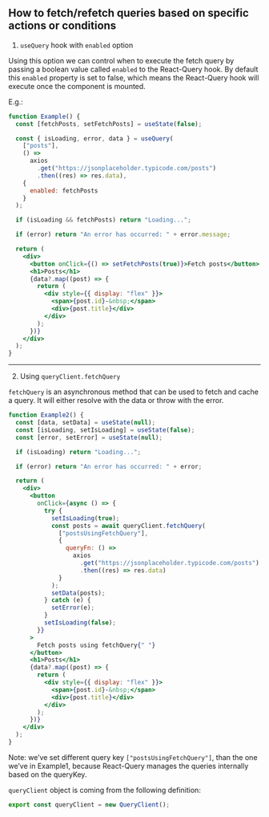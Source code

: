 ## How to fetch/refetch queries based on specific actions or conditions

1. `useQuery` hook with `enabled` option

Using this option we can control when to execute the fetch query by passing a boolean value called `enabled` to the React-Query hook.
By default this `enabled` property is set to false, which means the React-Query hook will execute once the component is mounted.

E.g.:
```jsx
function Example() {
  const [fetchPosts, setFetchPosts] = useState(false);

  const { isLoading, error, data } = useQuery(
    ["posts"],
    () =>
      axios
        .get("https://jsonplaceholder.typicode.com/posts")
        .then((res) => res.data),
    {
      enabled: fetchPosts
    }
  );

  if (isLoading && fetchPosts) return "Loading...";

  if (error) return "An error has occurred: " + error.message;

  return (
    <div>
      <button onClick={() => setFetchPosts(true)}>Fetch posts</button>
      <h1>Posts</h1>
      {data?.map((post) => {
        return (
          <div style={{ display: "flex" }}>
            <span>{post.id}-&nbsp;</span>
            <div>{post.title}</div>
          </div>
        );
      })}
    </div>
  );
}
```

---

2. Using `queryClient.fetchQuery`

`fetchQuery` is an asynchronous method that can be used to fetch and cache a query. It will either resolve with the data or throw with the error.

```jsx
function Example2() {
  const [data, setData] = useState(null);
  const [isLoading, setIsLoading] = useState(false);
  const [error, setError] = useState(null);

  if (isLoading) return "Loading...";

  if (error) return "An error has occurred: " + error;

  return (
    <div>
      <button
        onClick={async () => {
          try {
            setIsLoading(true);
            const posts = await queryClient.fetchQuery(
              ["postsUsingFetchQuery"],
              {
                queryFn: () =>
                  axios
                    .get("https://jsonplaceholder.typicode.com/posts")
                    .then((res) => res.data)
              }
            );
            setData(posts);
          } catch (e) {
            setError(e);
          }
          setIsLoading(false);
        }}
      >
        Fetch posts using fetchQuery{" "}
      </button>
      <h1>Posts</h1>
      {data?.map((post) => {
        return (
          <div style={{ display: "flex" }}>
            <span>{post.id}-&nbsp;</span>
            <div>{post.title}</div>
          </div>
        );
      })}
    </div>
  );
}
```

Note: we’ve set different query key `["postsUsingFetchQuery"]`, than the one we’ve in Example1, because React-Query manages the queries internally based on the queryKey.

`queryClient` object is coming from the following definition:
```jsx
export const queryClient = new QueryClient();
```
